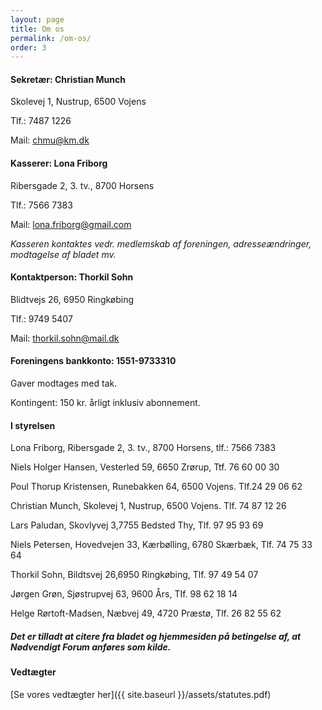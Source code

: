 ```yaml
---
layout: page
title: Om os
permalink: /om-os/
order: 3
---
```


#### Sekretær: Christian Munch

Skolevej 1, Nustrup, 6500 Vojens

Tlf.: 7487 1226

Mail: chmu@km.dk

#### Kasserer: Lona Friborg

Ribersgade 2, 3. tv., 8700 Horsens

Tlf.: 7566 7383

Mail: lona.friborg@gmail.com

_Kasseren kontaktes vedr. medlemskab af foreningen, adresseændringer, modtagelse af bladet mv._

#### Kontaktperson: Thorkil Sohn

Blidtvejs 26, 6950 Ringkøbing

Tlf.: 9749 5407

Mail: thorkil.sohn@mail.dk

#### Foreningens bankkonto: 1551-9733310

Gaver modtages med tak.

Kontingent: 150 kr. årligt inklusiv abonnement.

#### I styrelsen

Lona Friborg, Ribersgade 2, 3. tv., 8700 Horsens, tlf.: 7566 7383

Niels Holger Hansen, Vesterled 59, 6650 Zrørup, Ttf. 76 60 00 30

Poul Thorup Kristensen, Runebakken 64, 6500 Vojens. Tlf.24 29 06 62

Christian Munch, Skolevej 1, Nustrup, 6500 Vojens. Tlf. 74 87 12 26

Lars Paludan, Skovlyvej 3,7755 Bedsted Thy, Tlf. 97 95 93 69

Niels Petersen, Hovedvejen 33, Kærbølling, 6780 Skærbæk, Tlf. 74 75 33 64

Thorkil Sohn, Bildtsvej 26,6950 Ringkøbing, Tlf. 97 49 54 07

Jørgen Grøn, Sjøstrupvej 63, 9600 Års, TIf. 98 62 18 14

Helge Rørtoft-Madsen, Næbvej 49, 4720 Præstø, Tlf. 26 82 55 62

##### Det er tilladt at citere fra bladet og hjemmesiden på betingelse af, at Nødvendigt Forum anføres som kilde.

#### Vedtægter

[Se vores vedtægter her]({{ site.baseurl }}/assets/statutes.pdf)
